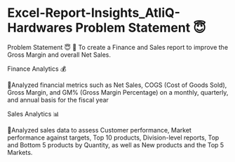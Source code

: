 # Excel-Report-Insights_AtliQ-Hardwares Problem Statement 😇  

Problem Statement 😇 
🔹 To create a Finance and Sales report to improve the Gross Margin and overall Net Sales.

Finance Analytics 💰
 
🔹Analyzed financial metrics such as Net Sales, COGS (Cost of Goods Sold), Gross Margin, and GM% (Gross Margin Percentage) on a monthly, quarterly, and annual basis for the fiscal year

Sales Analytics 📊
 
🔹Analyzed sales data to assess Customer performance, Market performance against targets, Top 10 products, Division-level reports, Top and Bottom 5 products by Quantity, as well as New products and the Top 5 Markets.

